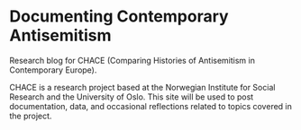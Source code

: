 # Documenting Contemporary Antisemitism

Research blog for CHACE (Comparing Histories of Antisemitism in Contemporary Europe).

CHACE is a research project based at the Norwegian Institute for Social Research and the University of Oslo. This site will be used to post documentation, data, and occasional reflections related to topics covered in the project.
